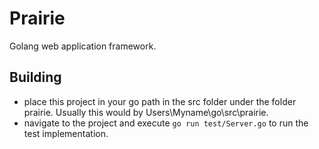 # Prairie
Golang web application framework. 

## Building 
* place this project in your go path in the src folder under the folder prairie. Usually this would by Users\Myname\go\src\prairie. 
* navigate to the project and execute ``go run test/Server.go`` to run the test implementation.
